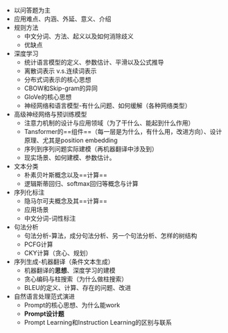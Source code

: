 - 以问答题为主
- 应用难点、内涵、外延、意义、介绍
- 规则方法
	- 中文分词、方法、起义以及如何消除歧义
	- 优缺点
- 深度学习
	- 统计语言模型的定义、参数估计、平滑以及公式推导
	- 离散词表示 v.s.连续词表示
	- 分布式词表示的核心思想
	- CBOW和Skip-gram的异同
	- GloVe的核心思想
	- 神经网络和语言模型-有什么问题、如何缓解（各种网络类型）
- 高级神经网络与预训练模型
	- 注意力机制的设计与应用领域（为了干什么、能起到什么作用）
	- Tansformer的==组件==（每一层是为什么，有什么用，改进方向）、设计原理、尤其是position embedding
	- 序列到序列问题实际建模（再机器翻译中涉及到）
	- 现实场景、如何建模、参数估计。
- 文本分类
	- 朴素贝叶斯概念以及==计算==
	- 逻辑斯蒂回归、softmax回归等概念与计算
- 序列化标注
	- 隐马尔可夫概念及其==计算==
	- 应用场景
	- 中文分词-词性标注
- 句法分析
	- 句法分析-算法，成分句法分析、另一个句法分析、怎样的树结构
	- PCFG计算
	- CKY计算（贪心、规划）
- 序列生成-机器翻译（条件文本生成）
	- 机器翻译的**思想**、深度学习的建模
	- 贪心编码与柱搜索（为什么做柱搜索）
	- BLEU的定义、计算、存在的问题、改进
- 自然语言处理范式演进
	- Prompt的核心思想、为什么能work
	- **Prompt设计题**
	- Prompt Learning和Instruction Learning的区别与联系